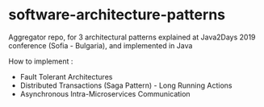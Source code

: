 # software-architecture-patterns

Aggregator repo, for 3 architectural patterns explained at Java2Days 2019 conference (Sofia - Bulgaria), and implemented in Java

How to implement :
* Fault Tolerant Architectures
* Distributed Transactions (Saga Pattern) - Long Running Actions
* Asynchronous Intra-Microservices Communication